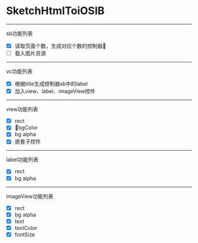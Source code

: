 # SketchHtmlToiOSIB
***
sb功能列表
- [x] 读取页面个数，生成对应个数的控制器
- [ ] 载入图片资源
***
vc功能列表
- [x] 根据title生成控制器sb中的label
- [x] 加入view、label、imageView控件
***
view功能列表
- [x] rect
- [x] bgColor
- [x] bg alpha
- [x] 嵌套子控件
***
label功能列表
- [x] rect
- [x] bg alpha
***
imageView功能列表
- [x] rect
- [x] bg alpha
- [x] text
- [x] textColor
- [x] fontSize
